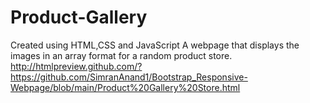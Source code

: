 # Product-Gallery
Created using HTML,CSS and JavaScript
A webpage that displays the images in an array format for a random product store.
http://htmlpreview.github.com/?https://github.com/SimranAnand1/Bootstrap_Responsive-Webpage/blob/main/Product%20Gallery%20Store.html
